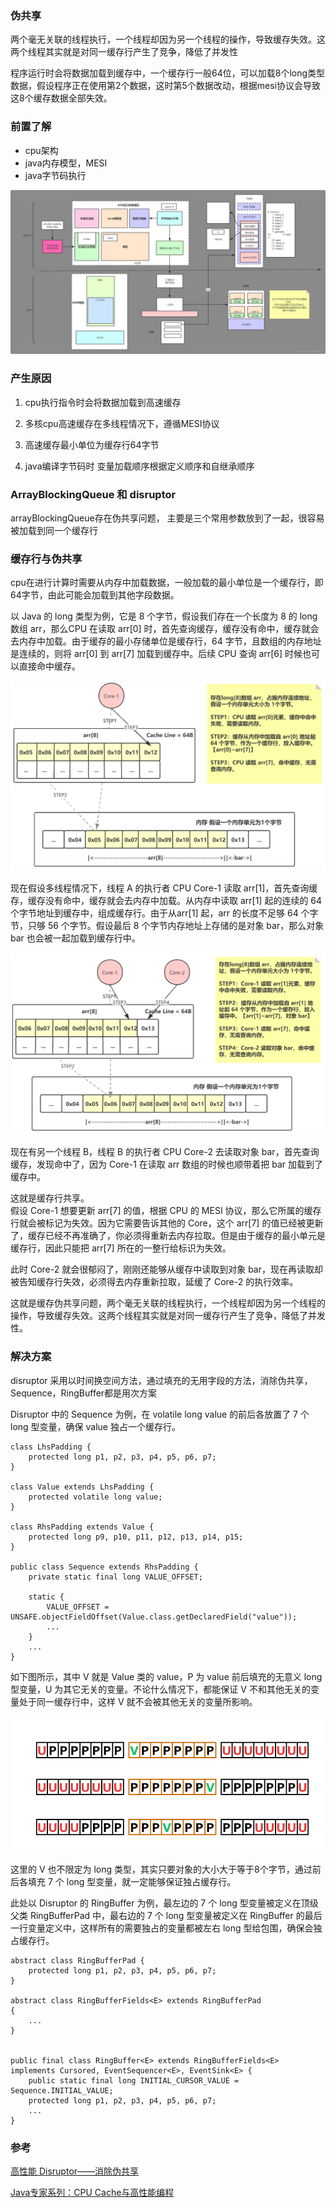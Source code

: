 ### 伪共享

两个毫无关联的线程执行，一个线程却因为另一个线程的操作，导致缓存失效。这两个线程其实就是对同一缓存行产生了竞争，降低了并发性

程序运行时会将数据加载到缓存中，一个缓存行一般64位，可以加载8个long类型数据，假设程序正在使用第2个数据，这时第5个数据改动，根据mesi协议会导致这8个缓存数据全部失效。



### 前置了解

- cpu架构
- java内存模型，MESI
- java字节码执行

![jvm-jmm-cpu](img/jvm-jmm-cpu.png)

### 产生原因

1. cpu执行指令时会将数据加载到高速缓存
2. 多核cpu高速缓存在多线程情况下，遵循MESI协议
3. 高速缓存最小单位为缓存行64字节

4. java编译字节码时 变量加载顺序根据定义顺序和自继承顺序 

### ArrayBlockingQueue 和 disruptor

arrayBlockingQueue存在伪共享问题，
主要是三个常用参数放到了一起，很容易被加载到同一个缓存行

### 缓存行与伪共享

cpu在进行计算时需要从内存中加载数据，一般加载的最小单位是一个缓存行，即64字节，由此可能会加载到其他字段数据。

以 Java 的 long 类型为例，它是 8 个字节，假设我们存在一个长度为 8 的 long 数组 arr，那么CPU 在读取 arr[0] 时，首先查询缓存，缓存没有命中，缓存就会去内存中加载。由于缓存的最小存储单位是缓存行，64 字节，且数组的内存地址是连续的，则将 arr[0] 到 arr[7] 加载到缓存中。后续 CPU 查询 arr[6] 时候也可以直接命中缓存。

![cpu加载1](img/伪共享/cpu加载1.png)

现在假设多线程情况下，线程 A 的执行者 CPU Core-1 读取 arr[1]，首先查询缓存，缓存没有命中，缓存就会去内存中加载。从内存中读取 arr[1] 起的连续的 64 个字节地址到缓存中，组成缓存行。由于从arr[1] 起，arr 的长度不足够 64 个字节，只够 56 个字节。假设最后 8 个字节内存地址上存储的是对象 bar，那么对象 bar 也会被一起加载到缓存行中。

![cpu加载2](img/伪共享/cpu加载2.png)

现在有另一个线程 B，线程 B 的执行者 CPU Core-2 去读取对象 bar，首先查询缓存，发现命中了，因为 Core-1 在读取 arr 数组的时候也顺带着把 bar 加载到了缓存中。

这就是缓存行共享。  
假设 Core-1 想要更新 arr[7] 的值，根据 CPU 的 MESI 协议，那么它所属的缓存行就会被标记为失效。因为它需要告诉其他的 Core，这个 arr[7] 的值已经被更新了，缓存已经不再准确了，你必须得重新去内存拉取。但是由于缓存的最小单元是缓存行，因此只能把 arr[7] 所在的一整行给标识为失效。

此时 Core-2 就会很郁闷了，刚刚还能够从缓存中读取到对象 bar，现在再读取却被告知缓存行失效，必须得去内存重新拉取，延缓了 Core-2 的执行效率。

这就是缓存伪共享问题，两个毫无关联的线程执行，一个线程却因为另一个线程的操作，导致缓存失效。这两个线程其实就是对同一缓存行产生了竞争，降低了并发性。


### 解决方案

disruptor 采用以时间换空间方法，通过填充的无用字段的方法，消除伪共享，Sequence，RingBuffer都是用次方案

 Disruptor 中的 Sequence 为例，在 volatile long value 的前后各放置了 7 个 long 型变量，确保 value 独占一个缓存行。

```
class LhsPadding {
    protected long p1, p2, p3, p4, p5, p6, p7;
}

class Value extends LhsPadding {
    protected volatile long value;
}

class RhsPadding extends Value {
    protected long p9, p10, p11, p12, p13, p14, p15;
}

public class Sequence extends RhsPadding {
    private static final long VALUE_OFFSET;
    
    static {
        VALUE_OFFSET = UNSAFE.objectFieldOffset(Value.class.getDeclaredField("value"));
        ...
    }
    ...
}
```

如下图所示，其中 V 就是 Value 类的 value，P 为 value 前后填充的无意义 long 型变量，U 为其它无关的变量。不论什么情况下，都能保证 V 不和其他无关的变量处于同一缓存行中，这样 V 就不会被其他无关的变量所影响。

![padding](img/伪共享/padding.jpg)


这里的 V 也不限定为 long 类型，其实只要对象的大小大于等于8个字节，通过前后各填充 7 个 long 型变量，就一定能够保证独占缓存行。

此处以 Disruptor 的 RingBuffer 为例，最左边的 7 个 long 型变量被定义在顶级父类 RingBufferPad 中，最右边的 7 个 long 型变量被定义在 RingBuffer 的最后一行变量定义中，这样所有的需要独占的变量都被左右 long 型给包围，确保会独占缓存行。
```
abstract class RingBufferPad {
    protected long p1, p2, p3, p4, p5, p6, p7;
}

abstract class RingBufferFields<E> extends RingBufferPad
{
    ...
}


public final class RingBuffer<E> extends RingBufferFields<E> implements Cursored, EventSequencer<E>, EventSink<E> {
    public static final long INITIAL_CURSOR_VALUE = Sequence.INITIAL_VALUE;
    protected long p1, p2, p3, p4, p5, p6, p7;
    ...
}

```

### 参考

[高性能 Disruptor——消除伪共享](https://blog.csdn.net/yuanlaijike/article/details/105611879)

[Java专家系列：CPU Cache与高性能编程](https://blog.csdn.net/karamos/article/details/80126704)




